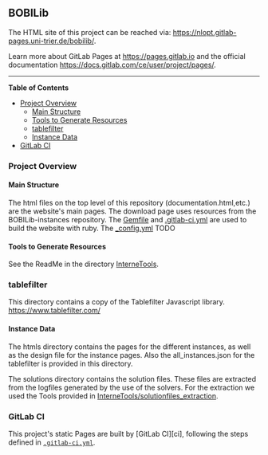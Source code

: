 ## BOBILib

The HTML site of this project can be reached via: https://nlopt.gitlab-pages.uni-trier.de/bobilib/.

Learn more about GitLab Pages at https://pages.gitlab.io and the official
documentation https://docs.gitlab.com/ce/user/project/pages/.

---
**Table of Contents**

- [Project Overview](#Project-Overview)
	- [Main Structure](#Main-Structure)
	- [Tools to Generate Resources](#Tools-to-Generate-Resources)
	- [tablefilter](#tablefilter)
	- [Instance Data](#Instance-Data)
- [GitLab CI](#gitlab-ci)

### Project Overview
#### Main Structure
The html files on the top level of this repository (documentation.html,etc.) are the website's main pages. The download page uses resources from the BOBILib-instances repository.
The [Gemfile](Gemfile) and [.gitlab-ci.yml](.gitlab-ci.yml) are used to build the website with ruby. The [_config.yml](_config.yml) TODO

#### Tools to Generate Resources
See the ReadMe in the directory [InterneTools](InterneTools).

### tablefilter

This directory contains a copy of the Tablefilter Javascript library.
https://www.tablefilter.com/

#### Instance Data
The htmls directory contains the pages for the different instances, as well as the 
design file for the instance pages. Also the all_instances.json for the tablefilter is provided in this directory.

The solutions directory contains the solution files. These files are extracted from the logfiles generated by the use of the solvers. For the extraction we used the Tools provided in [InterneTools/solutionfiles_extraction](InterneTools/solutionfiles_extraction).


### GitLab CI

This project's static Pages are built by [GitLab CI][ci], following the steps
defined in [`.gitlab-ci.yml`](.gitlab-ci.yml).